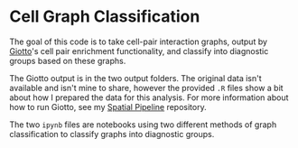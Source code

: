 # Cell Graph Classification

The goal of this code is to take cell-pair interaction graphs, output by [Giotto](https://rubd.github.io/Giotto_site/index.html)'s cell pair enrichment functionality, and classify into diagnostic groups based on these graphs.

The Giotto output is in the two output folders. The original data isn't available and isn't mine to share, however the provided `.R` files show a bit about how I prepared the data for this analysis. For more information about how to run Giotto, see my [Spatial Pipeline](https://github.com/morganoneka/SpatialPipeline) repository.

The two `ipynb` files are notebooks using two different methods of graph classification to classify graphs into diagnostic groups.
